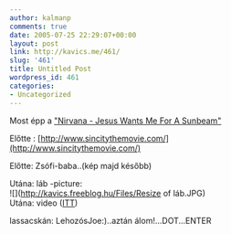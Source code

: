 ```yaml
---
author: kalmanp
comments: true
date: 2005-07-25 22:29:07+00:00
layout: post
link: http://kavics.me/461/
slug: '461'
title: Untitled Post
wordpress_id: 461
categories:
- Uncategorized
---
```


Most épp a ["Nirvana - Jesus Wants Me For A Sunbeam"](http://www.seeklyrics.com/lyrics/Nirvana/Jesus-Wants-Me-For-A-Sunbeam.html)




Előtte : [http://www.sincitythemovie.com/](http://www.sincitythemovie.com/)




Előtte: Zsófi-baba..(kép majd később)




Utána: láb -picture:  
![](http://kavics.freeblog.hu/Files/Resize of láb.JPG)  
Utána: video ([ITT](http://diaktanito.mediacenter.hu/peti/video/0726/HPIM7481.MPG))




lassacskán: LehozósJoe:)..aztán álom!...DOT...ENTER
